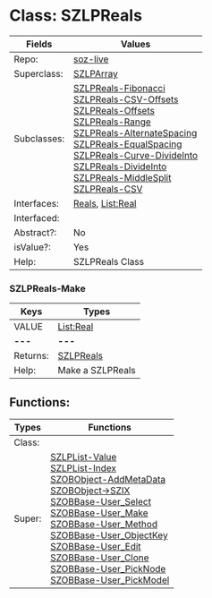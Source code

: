 
# Class:	SZLPReals

| Fields | Values |
| --------- | --------- |
| Repo: | [soz-live](/repos/soz-live.html) |
| Superclass: | [SZLPArray](SZLPArray.html) |
| Subclasses: | [SZLPReals-Fibonacci](SZLPReals-Fibonacci.html) <br> [SZLPReals-CSV-Offsets](SZLPReals-CSV-Offsets.html) <br> [SZLPReals-Offsets](SZLPReals-Offsets.html) <br> [SZLPReals-Range](SZLPReals-Range.html) <br> [SZLPReals-AlternateSpacing](SZLPReals-AlternateSpacing.html) <br> [SZLPReals-EqualSpacing](SZLPReals-EqualSpacing.html) <br> [SZLPReals-Curve-DivideInto](SZLPReals-Curve-DivideInto.html) <br> [SZLPReals-DivideInto](SZLPReals-DivideInto.html) <br> [SZLPReals-MiddleSplit](SZLPReals-MiddleSplit.html) <br> [SZLPReals-CSV](SZLPReals-CSV.html) |
| Interfaces: | [Reals](Reals.html), [List:Real](List:Real.html) |
| Interfaced: |  |
| Abstract?: | No |
| isValue?: | Yes |
| Help: | SZLPReals Class |

### SZLPReals-Make

| Keys | Types |
| --------- | --------- |
| VALUE | [List:Real](Real.html) |
| **---** | **---** |
| Returns: | [SZLPReals](SZLPReals.html) |
| Help: | Make a SZLPReals |


## Functions:

| Types | Functions |
| --------- | --------- |
| Class: |  |
| Super: | [SZLPList-Value](SZLPList.html) <br> [SZLPList-Index](SZLPList.html) <br> [SZOBObject-AddMetaData](SZOBObject.html) <br> [SZOBObject->SZIX](SZOBObject.html) <br> [SZOBBase-User_Select](SZOBBase.html) <br> [SZOBBase-User_Make](SZOBBase.html) <br> [SZOBBase-User_Method](SZOBBase.html) <br> [SZOBBase-User_ObjectKey](SZOBBase.html) <br> [SZOBBase-User_Edit](SZOBBase.html) <br> [SZOBBase-User_Clone](SZOBBase.html) <br> [SZOBBase-User_PickNode](SZOBBase.html) <br> [SZOBBase-User_PickModel](SZOBBase.html) |


